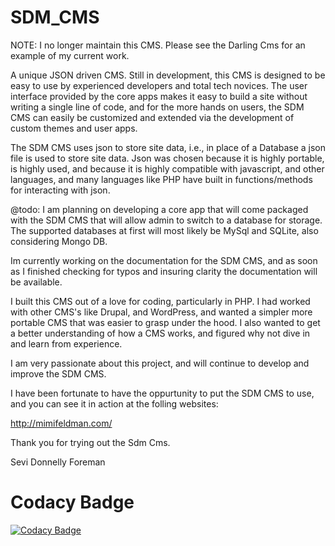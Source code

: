 # SDM_CMS

NOTE: I no longer maintain this CMS. Please see the Darling Cms for an example of my current work.

A unique JSON driven CMS. Still in development, this CMS is designed to be easy to use by experienced developers and total tech novices.
The user interface provided by the core apps makes it easy to build a site without writing a single line of code,
and for the more hands on users, the SDM CMS can easily be customized and extended via the development of custom
themes and user apps.

The SDM CMS uses json to store site data, i.e., in place of a Database a json file is used
to store site data. Json was chosen because it is highly portable, is highly used,
and because it is highly compatible with javascript, and other languages, and many
languages like PHP have built in functions/methods for interacting with json.

@todo: I am planning on developing a core app that will come packaged with the SDM CMS 
that will allow admin to switch to a database for storage. The supported
databases at first will most likely be MySql and SQLite, also considering Mongo DB.

Im currently working on the documentation for the SDM CMS, and as soon as
I finished checking for typos and insuring clarity the documentation will
be available.

I built this CMS out of a love for coding, particularly in PHP. I had worked with other CMS's
like Drupal, and WordPress, and wanted a simpler more portable CMS that was easier to grasp
under the hood. I also wanted to get a better understanding of how a CMS works, and figured
why not dive in and learn from experience.

I am very passionate about this project, and will continue to develop and improve the SDM CMS.

I have been fortunate to have the oppurtunity to put the SDM CMS to use, and you can see it in action at the folling websites:

http://mimifeldman.com/

Thank you for trying out the Sdm Cms.

Sevi Donnelly Foreman

# Codacy Badge
[![Codacy Badge](https://api.codacy.com/project/badge/grade/5b4c6fabcebe47d2bd7648823c073156)](https://www.codacy.com/app/sdmwebsdm/SDM_CMS)
